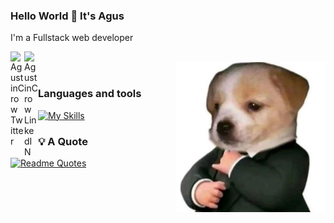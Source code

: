 ### Hello World 👋 It's Agus
I'm a Fullstack web developer
<br/>

<a href="https://twitter.com/agustinyciel">
<img align="left" alt="AgustinCrow Twitter" width="22px" src="https://icongr.am/fontawesome/twitter.svg?size=128&color=70c8ff" />
</a>
<a href="https://www.linkedin.com/in/santiago-agustin-flores/">
<img align="left" alt="AgustinCrow LinkedIN" width="22px" src="https://icongr.am/fontawesome/linkedin.svg?size=128&color=70c8ff" />
</a>

<br />

<img align="right" alt="Smoking dog" src="./img/perrito.jpg" width="240px" />

<br />

### Languages and tools
[![My Skills](https://skillicons.dev/icons?i=js,nodejs,java)](https://skillicons.dev)

### :bulb: A Quote
[![Readme Quotes](https://quotes-github-readme.vercel.app/api?type=horizontal&theme=dark&quote=I%20assure%20you,%20brother,%20the%20sun%20will%20shine%20on%20us%20again.&author=Loki%20in%20Avengers:%20Infinity%20War%20(2018))](https://github.com/piyushsuthar/github-readme-quotes)
<!--
**AgustinCrow/AgustinCrow** is a ✨ _special_ ✨ repository because its `README.md` (this file) appears on your GitHub profile.

Here are some ideas to get you started:

- 🔭 I’m currently working on ...
- 🌱 I’m currently learning ...
- 👯 I’m looking to collaborate on ...
- 🤔 I’m looking for help with ...
- 💬 Ask me about ...
- 📫 How to reach me: ...
- 😄 Pronouns: ...
- ⚡ Fun fact: ...
-->
